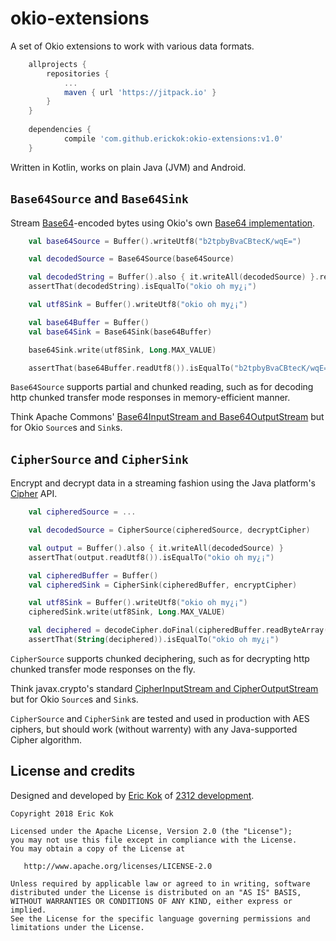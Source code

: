 # okio-extensions
A set of Okio extensions to work with various data formats.

```groovy
    allprojects {
        repositories {
            ...
            maven { url 'https://jitpack.io' }
        }
    }
    
    dependencies {
            compile 'com.github.erickok:okio-extensions:v1.0'
    }

```

Written in Kotlin, works on plain Java (JVM) and Android.

## `Base64Source` and `Base64Sink`

Stream [Base64](http://www.ietf.org/rfc/rfc2045.txt)-encoded bytes using Okio's own [Base64 implementation](https://github.com/square/okio/blob/master/okio/src/main/java/okio/Base64.java).

```kotlin
    val base64Source = Buffer().writeUtf8("b2tpbyBvaCBtecK/wqE=")

    val decodedSource = Base64Source(base64Source)

    val decodedString = Buffer().also { it.writeAll(decodedSource) }.readUtf8()
    assertThat(decodedString).isEqualTo("okio oh my¿¡")
```

```kotlin
    val utf8Sink = Buffer().writeUtf8("okio oh my¿¡")

    val base64Buffer = Buffer()
    val base64Sink = Base64Sink(base64Buffer)

    base64Sink.write(utf8Sink, Long.MAX_VALUE)

    assertThat(base64Buffer.readUtf8()).isEqualTo("b2tpbyBvaCBtecK/wqE=")
```

`Base64Source` supports partial and chunked reading, such as for decoding http chunked transfer mode responses in memory-efficient manner.

Think Apache Commons' [Base64InputStream and Base64OutputStream](https://commons.apache.org/proper/commons-codec/apidocs/org/apache/commons/codec/binary/package-summary.html) but for Okio `Source`s and `Sink`s.

## `CipherSource` and `CipherSink`

Encrypt and decrypt data in a streaming fashion using the Java platform's [Cipher](https://docs.oracle.com/javase/7/docs/api/javax/crypto/Cipher.html) API.

```kotlin
    val cipheredSource = ...

    val decodedSource = CipherSource(cipheredSource, decryptCipher)

    val output = Buffer().also { it.writeAll(decodedSource) }
    assertThat(output.readUtf8()).isEqualTo("okio oh my¿¡")
```

```kotlin
    val cipheredBuffer = Buffer()
    val cipheredSink = CipherSink(cipheredBuffer, encryptCipher)

    val utf8Sink = Buffer().writeUtf8("okio oh my¿¡")
    cipheredSink.write(utf8Sink, Long.MAX_VALUE)

    val deciphered = decodeCipher.doFinal(cipheredBuffer.readByteArray())
    assertThat(String(deciphered)).isEqualTo("okio oh my¿¡")
```

`CipherSource` supports chunked deciphering, such as for decrypting http chunked transfer mode responses on the fly.

Think javax.crypto's standard [CipherInputStream and CipherOutputStream](https://docs.oracle.com/javase/7/docs/api/javax/crypto/package-summary.html) but for Okio `Source`s and `Sink`s.

`CipherSource` and `CipherSink` are tested and used in production with AES ciphers, but should work (without warrenty) with any Java-supported Cipher algorithm.

## License and credits
Designed and developed by [Eric Kok](mailto:eric@2312.nl) of [2312 development](http://2312.nl).

    Copyright 2018 Eric Kok
    
    Licensed under the Apache License, Version 2.0 (the "License");
    you may not use this file except in compliance with the License.
    You may obtain a copy of the License at
    
       http://www.apache.org/licenses/LICENSE-2.0
    
    Unless required by applicable law or agreed to in writing, software
    distributed under the License is distributed on an "AS IS" BASIS,
    WITHOUT WARRANTIES OR CONDITIONS OF ANY KIND, either express or implied.
    See the License for the specific language governing permissions and
    limitations under the License.
